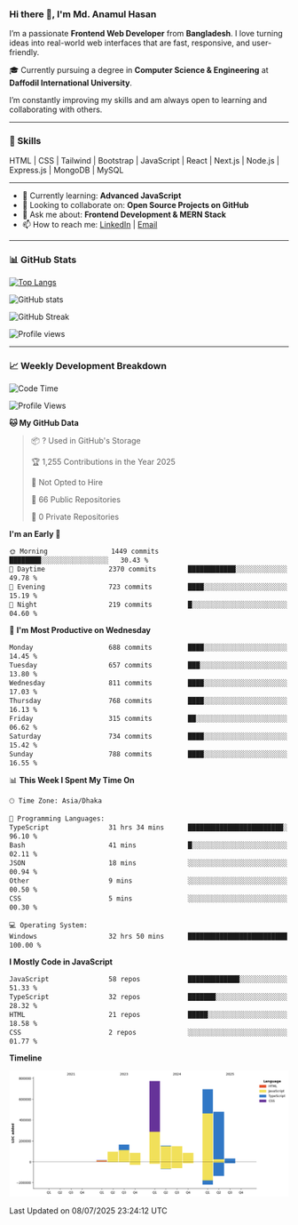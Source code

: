 ### Hi there 👋, I'm Md. Anamul Hasan

I’m a passionate **Frontend Web Developer** from **Bangladesh**. I love turning ideas into real-world web interfaces that are fast, responsive, and user-friendly.

🎓 Currently pursuing a degree in **Computer Science & Engineering** at **Daffodil International University**.

I’m constantly improving my skills and am always open to learning and collaborating with others.

---

### 🚀 Skills
HTML | CSS | Tailwind | Bootstrap | JavaScript | React | Next.js | Node.js | Express.js | MongoDB | MySQL 

---

- 🌱 Currently learning: **Advanced JavaScript**
- 👯 Looking to collaborate on: **Open Source Projects on GitHub**
- 💬 Ask me about: **Frontend Development & MERN Stack**
- 📫 How to reach me: [LinkedIn](https://www.linkedin.com/in/mdanamulhasan201) | [Email](mailto:anamulhasan3625@gmail.com)

---

### 📊 GitHub Stats

[![Top Langs](https://github-readme-stats.vercel.app/api/top-langs/?username=mdanamulhasan201&layout=compact)](https://github.com/anuraghazra/github-readme-stats)

![GitHub stats](https://github-readme-stats.vercel.app/api?username=mdanamulhasan201&show_icons=true&count_private=true&theme=tokyonight)

![GitHub Streak](https://streak-stats.demolab.com?user=mdanamulhasan201&theme=tokyonight)

![Profile views](https://gpvc.arturio.dev/mdanamulhasan201)

---

### 📈 Weekly Development Breakdown

<!--START_SECTION:waka-->
![Code Time](http://img.shields.io/badge/Code%20Time-402%20hrs%2030%20mins-blue)

![Profile Views](http://img.shields.io/badge/Profile%20Views-1-blue)

**🐱 My GitHub Data** 

> 📦 ? Used in GitHub's Storage 
 > 
> 🏆 1,255 Contributions in the Year 2025
 > 
> 🚫 Not Opted to Hire
 > 
> 📜 66 Public Repositories 
 > 
> 🔑 0 Private Repositories 
 > 
**I'm an Early 🐤** 

```text
🌞 Morning                1449 commits        ████████░░░░░░░░░░░░░░░░░   30.43 % 
🌆 Daytime                2370 commits        ████████████░░░░░░░░░░░░░   49.78 % 
🌃 Evening                723 commits         ████░░░░░░░░░░░░░░░░░░░░░   15.19 % 
🌙 Night                  219 commits         █░░░░░░░░░░░░░░░░░░░░░░░░   04.60 % 
```
📅 **I'm Most Productive on Wednesday** 

```text
Monday                   688 commits         ████░░░░░░░░░░░░░░░░░░░░░   14.45 % 
Tuesday                  657 commits         ███░░░░░░░░░░░░░░░░░░░░░░   13.80 % 
Wednesday                811 commits         ████░░░░░░░░░░░░░░░░░░░░░   17.03 % 
Thursday                 768 commits         ████░░░░░░░░░░░░░░░░░░░░░   16.13 % 
Friday                   315 commits         ██░░░░░░░░░░░░░░░░░░░░░░░   06.62 % 
Saturday                 734 commits         ████░░░░░░░░░░░░░░░░░░░░░   15.42 % 
Sunday                   788 commits         ████░░░░░░░░░░░░░░░░░░░░░   16.55 % 
```


📊 **This Week I Spent My Time On** 

```text
🕑︎ Time Zone: Asia/Dhaka

💬 Programming Languages: 
TypeScript               31 hrs 34 mins      ████████████████████████░   96.10 % 
Bash                     41 mins             █░░░░░░░░░░░░░░░░░░░░░░░░   02.11 % 
JSON                     18 mins             ░░░░░░░░░░░░░░░░░░░░░░░░░   00.94 % 
Other                    9 mins              ░░░░░░░░░░░░░░░░░░░░░░░░░   00.50 % 
CSS                      5 mins              ░░░░░░░░░░░░░░░░░░░░░░░░░   00.30 % 

💻 Operating System: 
Windows                  32 hrs 50 mins      █████████████████████████   100.00 % 
```

**I Mostly Code in JavaScript** 

```text
JavaScript               58 repos            █████████████░░░░░░░░░░░░   51.33 % 
TypeScript               32 repos            ███████░░░░░░░░░░░░░░░░░░   28.32 % 
HTML                     21 repos            █████░░░░░░░░░░░░░░░░░░░░   18.58 % 
CSS                      2 repos             ░░░░░░░░░░░░░░░░░░░░░░░░░   01.77 % 
```



**Timeline**

![Lines of Code chart](https://raw.githubusercontent.com/mdanamulhasan201/mdanamulhasan201/main/assets/bar_graph.png)


 Last Updated on 08/07/2025 23:24:12 UTC
<!--END_SECTION:waka-->
